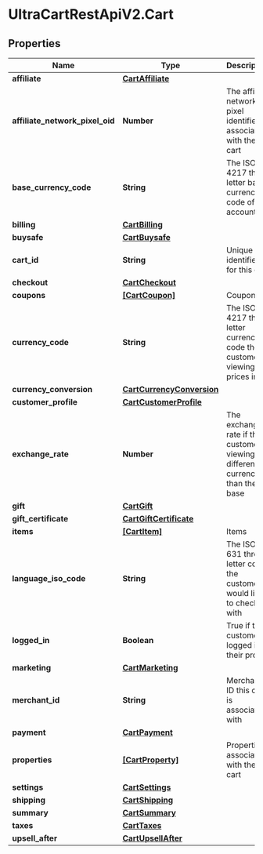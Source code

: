 # UltraCartRestApiV2.Cart

## Properties

Name | Type | Description | Notes
------------ | ------------- | ------------- | -------------
**affiliate** | [**CartAffiliate**](CartAffiliate.md) |  | [optional] 
**affiliate_network_pixel_oid** | **Number** | The affiliate network pixel identifier associated with the cart | [optional] 
**base_currency_code** | **String** | The ISO-4217 three letter base currency code of the account | [optional] 
**billing** | [**CartBilling**](CartBilling.md) |  | [optional] 
**buysafe** | [**CartBuysafe**](CartBuysafe.md) |  | [optional] 
**cart_id** | **String** | Unique identifier for this cart | [optional] 
**checkout** | [**CartCheckout**](CartCheckout.md) |  | [optional] 
**coupons** | [**[CartCoupon]**](CartCoupon.md) | Coupons | [optional] 
**currency_code** | **String** | The ISO-4217 three letter currency code the customer is viewing prices in | [optional] 
**currency_conversion** | [**CartCurrencyConversion**](CartCurrencyConversion.md) |  | [optional] 
**customer_profile** | [**CartCustomerProfile**](CartCustomerProfile.md) |  | [optional] 
**exchange_rate** | **Number** | The exchange rate if the customer is viewing a different currency than the base | [optional] 
**gift** | [**CartGift**](CartGift.md) |  | [optional] 
**gift_certificate** | [**CartGiftCertificate**](CartGiftCertificate.md) |  | [optional] 
**items** | [**[CartItem]**](CartItem.md) | Items | [optional] 
**language_iso_code** | **String** | The ISO-631 three letter code the customer would like to checkout with | [optional] 
**logged_in** | **Boolean** | True if the customer is logged into their profile | [optional] 
**marketing** | [**CartMarketing**](CartMarketing.md) |  | [optional] 
**merchant_id** | **String** | Merchant ID this cart is associated with | [optional] 
**payment** | [**CartPayment**](CartPayment.md) |  | [optional] 
**properties** | [**[CartProperty]**](CartProperty.md) | Properties associated with the cart | [optional] 
**settings** | [**CartSettings**](CartSettings.md) |  | [optional] 
**shipping** | [**CartShipping**](CartShipping.md) |  | [optional] 
**summary** | [**CartSummary**](CartSummary.md) |  | [optional] 
**taxes** | [**CartTaxes**](CartTaxes.md) |  | [optional] 
**upsell_after** | [**CartUpsellAfter**](CartUpsellAfter.md) |  | [optional] 


